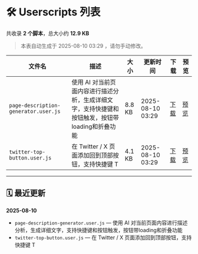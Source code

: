 # 🛠 Userscripts 列表

共收录 **2 个脚本**，总大小约 **12.9 KB**
> 本表自动生成于 2025-08-10 03:29 ，请勿手动修改。

| 文件名 | 描述 | 大小 | 更新时间 | 下载 | 预览 |
|--------|------|------|----------|-------|-------|
| `page-description-generator.user.js` | 使用 AI 对当前页面内容进行描述分析，生成详细文字，支持快捷键和按钮触发，按钮带loading和折叠功能 | 8.8 KB | 2025-08-10 03:29 | [下载](./scripts/page-description-generator.user.js) | [预览](./scripts/page-description-generator.user.js) |
| `twitter-top-button.user.js` | 在 Twitter / X 页面添加回到顶部按钮，支持快捷键 T | 4.1 KB | 2025-08-10 03:29 | [下载](./scripts/twitter-top-button.user.js) | [预览](./scripts/twitter-top-button.user.js) |

---

## 🗓 最近更新

**2025-08-10**
- `page-description-generator.user.js` — 使用 AI 对当前页面内容进行描述分析，生成详细文字，支持快捷键和按钮触发，按钮带loading和折叠功能
- `twitter-top-button.user.js` — 在 Twitter / X 页面添加回到顶部按钮，支持快捷键 T
